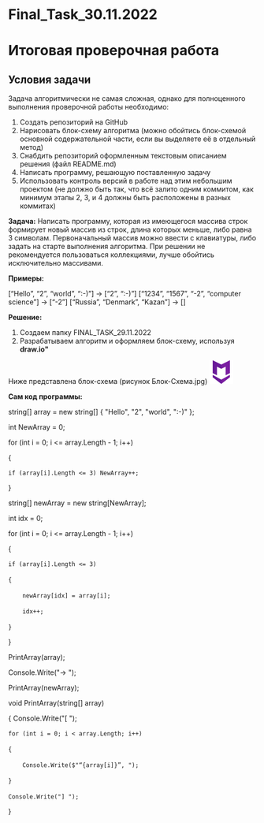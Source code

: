 # Final_Task_30.11.2022
# Итоговая проверочная работа 
## Условия задачи

Задача алгоритмически не самая сложная, однако для полноценного выполнения проверочной работы необходимо:

1. Создать репозиторий на GitHub
2. Нарисовать блок-схему алгоритма (можно обойтись блок-схемой основной содержательной части, если вы выделяете её в отдельный метод)
3. Снабдить репозиторий оформленным текстовым описанием решения (файл README.md)
4. Написать программу, решающую поставленную задачу
5. Использовать контроль версий в работе над этим небольшим проектом (не должно быть так, что всё залито одним коммитом, как минимум этапы 2, 3, и 4 должны быть расположены в разных коммитах)

**Задача:** Написать программу, которая из имеющегося массива строк формирует новый массив из строк, длина которых меньше, либо равна 3 символам. Первоначальный массив можно ввести с клавиатуры, либо задать на старте выполнения алгоритма. При решении не рекомендуется пользоваться коллекциями, лучше обойтись исключительно массивами.

**Примеры:**

[“Hello”, “2”, “world”, “:-)”] → [“2”, “:-)”]
[“1234”, “1567”, “-2”, “computer science”] → [“-2”]
[“Russia”, “Denmark”, “Kazan”] → []

**Решение:**

1. Создаем папку FINAL_TASK_29.11.2022
2. Разрабатываем алгоритм и оформляем блок-схему, используя **draw.io"**

Ниже представлена блок-схема (рисунок Блок-Схема.jpg)
![alt-текст](https://github.com/adam-p/markdown-here/raw/master/src/common/images/icon48.png "Текст заголовка логотипа 1")

**Сам код программы:**

string[] array = new string[] { "Hello", "2", "world", ":-)" };

int NewArray = 0;

for (int i = 0; i <= array.Length - 1; i++)

{

    if (array[i].Length <= 3) NewArray++;
    
}

string[] newArray = new string[NewArray];

int idx = 0;

for (int i = 0; i <= array.Length - 1; i++)

{

    if (array[i].Length <= 3)
    
    {
    
        newArray[idx] = array[i];
        
        idx++;
        
    }
}

PrintArray(array);

Console.Write("→ ");

PrintArray(newArray);

void PrintArray(string[] array)

{
    Console.Write("[ ");
    
    for (int i = 0; i < array.Length; i++)
    
    {
    
        Console.Write($"“{array[i]}”, ");
        
    }
    
    Console.Write("] ");
    
}
